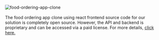 ![food-ordering-app-clone](https://admin.ninjascode.com/wp-content/uploads/2025/01/15-scaled.webp) <br/> <br/> The food ordering app clone using react frontend source code for our solution is completely open source. However, the API and backend is proprietary and can be accessed via a paid license. For more details, <a href="https://enatega.com/?utm_source=github&utm_medium=repo&utm_campaign=lambert-food-ordering-app-clone-using-react" target="_blank">click here.</a> 
